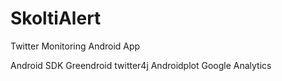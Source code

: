 SkoltiAlert
===========

Twitter Monitoring Android App

Android SDK
Greendroid
twitter4j
Androidplot
Google Analytics

